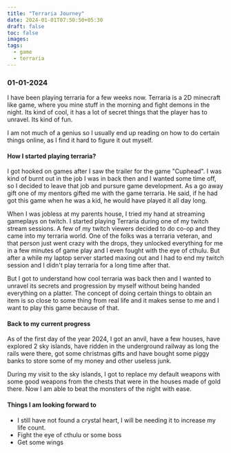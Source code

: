 ```yaml
---
title: "Terraria Journey"
date: 2024-01-01T07:50:50+05:30
draft: false
toc: false
images:
tags: 
  - game
  - terraria
---
```


### 01-01-2024

I have been playing terraria for a few weeks now. Terraria is a 2D minecraft like game, where you mine stuff in the morning and fight demons in the night. Its kind of cool, it has a lot of secret things that the player has to unravel. Its kind of fun.

I am not much of a genius so I usually end up reading on how to do certain things online, as I find it hard to figure it out myself.

#### How I started playing terraria?

I got hooked on games after I saw the trailer for the game "Cuphead". I was kind of burnt out in the job I was in back then and I wanted some time off, so I decided to leave that job and pursure game development. As a go away gift one of my mentors gifted me with the game terraria. He said, if he had got this game when he was a kid, he would have played it all day long.

When I was jobless at my parents house, I tried my hand at streaming gameplays on twitch. I started playing Terraria during one of my twitch stream sessions. A few of my twitch viewers decided to do co-op and they came into my terraria world. One of the folks was a terraria veteran, and that person just went crazy with the drops, they unlocked everything for me in a few minutes of game play and I even fought with the eye of cthulu. But after a while my laptop server started maxing out and I had to end my twitch session and I didn't play terraria for a long time after that.

But I got to understand how cool terraria was back then and I wanted to unravel its secrets and progression by myself without being handed everything on a platter. The concept of doing certain things to obtain an item is so close to some thing from real life and it makes sense to me and I want to play this game because of that.

#### Back to my current progress

As of the first day of the year 2024, I got an anvil, have a few houses, have explored 2 sky islands, have ridden in the underground railway as long the rails were there, got some christmas gifts and have bought some piggy banks to store some of my money and other useless junk.

During my visit to the sky islands, I got to replace my default weapons with some good weapons from the chests that were in the houses made of gold there. Now I am able to beat the monsters of the night with ease.

#### Things I am looking forward to

- I still have not found a crystal heart, I will be needing it to increase my life count. 
- Fight the eye of cthulu or some boss
- Get some wings

